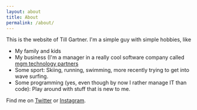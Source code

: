 ```yaml
---
layout: about
title: About
permalink: /about/
---
```



This is the website of Till Gartner. I'm a simple guy with simple hobbies, like

- My family and kids
- My business (I'm a manager in a really cool software company called [mgm technology partners](https://mgm-tp.com)
- Some sport: Skiing, running, swimming, more recently trying to get into wave surfing.
- Some programming (yes, even though by now I rather manage IT than code): Play around with stuff that is new to me. 

Find me on [Twitter](https://twitter.com/tillg) or [Instagram](https://www.instagram.com/tillg/).
